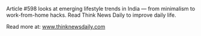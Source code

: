 Article #598 looks at emerging lifestyle trends in India — from minimalism to work-from-home hacks. Read Think News Daily to improve daily life.

Read more at: www.thinknewsdaily.com